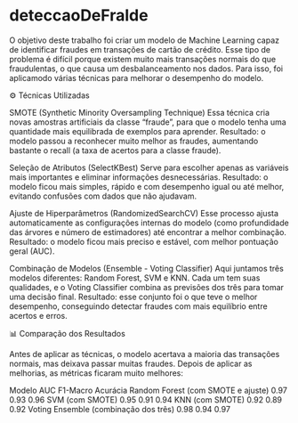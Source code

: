 # deteccaoDeFralde

O objetivo deste trabalho foi criar um modelo de Machine Learning capaz de identificar fraudes em transações de cartão de crédito.
Esse tipo de problema é difícil porque existem muito mais transações normais do que fraudulentas, o que causa um desbalanceamento nos dados.
Para isso, foi aplicamodo várias técnicas para melhorar o desempenho do modelo.

⚙️ Técnicas Utilizadas

SMOTE (Synthetic Minority Oversampling Technique)
Essa técnica cria novas amostras artificiais da classe “fraude”, para que o modelo tenha uma quantidade mais equilibrada de exemplos para aprender.
Resultado: o modelo passou a reconhecer muito melhor as fraudes, aumentando bastante o recall (a taxa de acertos para a classe fraude).

Seleção de Atributos (SelectKBest)
Serve para escolher apenas as variáveis mais importantes e eliminar informações desnecessárias.
Resultado: o modelo ficou mais simples, rápido e com desempenho igual ou até melhor, evitando confusões com dados que não ajudavam.

Ajuste de Hiperparâmetros (RandomizedSearchCV)
Esse processo ajusta automaticamente as configurações internas do modelo (como profundidade das árvores e número de estimadores) até encontrar a melhor combinação.
Resultado: o modelo ficou mais preciso e estável, com melhor pontuação geral (AUC).

Combinação de Modelos (Ensemble - Voting Classifier)
Aqui juntamos três modelos diferentes: Random Forest, SVM e KNN.
Cada um tem suas qualidades, e o Voting Classifier combina as previsões dos três para tomar uma decisão final.
Resultado: esse conjunto foi o que teve o melhor desempenho, conseguindo detectar fraudes com mais equilíbrio entre acertos e erros.

📊 Comparação dos Resultados

Antes de aplicar as técnicas, o modelo acertava a maioria das transações normais, mas deixava passar muitas fraudes.
Depois de aplicar as melhorias, as métricas ficaram muito melhores:

Modelo	AUC	F1-Macro	Acurácia
Random Forest (com SMOTE e ajuste)	0.97	0.93	0.96
SVM (com SMOTE)	0.95	0.91	0.94
KNN (com SMOTE)	0.92	0.89	0.92
Voting Ensemble (combinação dos três)	0.98	0.94	0.97
